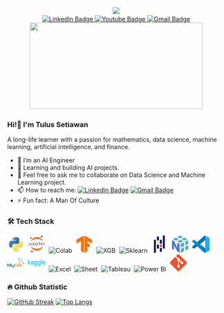 <div id="header" align="center">
  <img src="https://media.giphy.com/media/v1.Y2lkPTc5MGI3NjExMWN0OGhna3BrYXA3czQ3Z3hhcDQ0MGZqdXo5NXhqeGRjZmNkdmRydCZlcD12MV9pbnRlcm5hbF9naWZfYnlfaWQmY3Q9cw/Qo2dupDib32rkTY4hX/giphy.gif" width="500"/>
</div>

<div id="badges" align="center">
  <a href="https://www.linkedin.com/in/tulus-setiawan/">
    <img src="https://img.shields.io/badge/LinkedIn-blue?style=for-the-badge&logo=linkedin&logoColor=white" alt="LinkedIn Badge"/>
  </a>
  <a href="https://www.youtube.com/@tulussetiawan557">
    <img src="https://img.shields.io/badge/YouTube-red?style=for-the-badge&logo=youtube&logoColor=white" alt="Youtube Badge"/>
  </a>
  <a href="mailto: tulus.setiawan01@sci.ui.ac.id">
    <img src="https://img.shields.io/badge/Gmail-D14836?style=for-the-badge&logo=gmail&logoColor=white" alt="Gmail Badge"/>
  </a>
</div>

<div id="badges" align="center">
  <img src="https://media.giphy.com/media/qgQUggAC3Pfv687qPC/giphy.gif" width="400" height="200"/>
</div>

### Hi!👋 I'm Tulus Setiawan
A long-life learner with a passion for mathematics, data science, machine learning, artificial intelligence, and finance.

- 🔭 I’m an AI Engineer
- 🌱 Learning and building AI projects.
- 👯 Feel free to ask me to collaborate on Data Science and Machine Learning project.
- 📫 How to reach me: [![Linkedin Badge](https://img.shields.io/badge/TulusSetiawan-blue?style=flat&logo=Linkedin&logoColor=white)](https://www.linkedin.com/in/tulus-setiawan/) [![Gmail Badge](https://img.shields.io/badge/Gmail-D14836?style=flat&logo=Gmail&logoColor=white)](https://mail.google.com/mail/u/tulus.setiawan01@sci.ui.ac.id/)
- ⚡ Fun fact: A Man Of Culture

### :hammer_and_wrench: Tech Stack
<div>
  <img src="https://github.com/devicons/devicon/blob/master/icons/python/python-original.svg" title="Python" alt="Python" width="40" height="40"/>&nbsp;
  <img src="https://github.com/devicons/devicon/blob/master/icons/jupyter/jupyter-original-wordmark.svg" title="Jupyter Notebook" alt="Jupyter" width="40" height="40"/>&nbsp;
  <img src="https://upload.wikimedia.org/wikipedia/commons/d/d0/Google_Colaboratory_SVG_Logo.svg" title="Colab" alt="Colab" width="40" height="40"/>&nbsp;
  <img src="https://github.com/devicons/devicon/blob/master/icons/tensorflow/tensorflow-original.svg" title="TensorFlow: ML Library" alt="TensorFlow" width="40" height="40"/>&nbsp;
  <img src="https://upload.wikimedia.org/wikipedia/commons/6/69/XGBoost_logo.png" title="XGBoost: ML Library" alt="XGB" width="40" height="40"/>&nbsp;
  <img src="https://upload.wikimedia.org/wikipedia/commons/0/05/Scikit_learn_logo_small.svg" title="Scikit Learn: ML Library" alt="Sklearn" width="40" height="40"/>&nbsp;
  <img src="https://github.com/devicons/devicon/blob/master/icons/pandas/pandas-original.svg" title="Pandas: DA Library" alt="Pandas" width="40" height="40"/>&nbsp;
  <img src="https://github.com/devicons/devicon/blob/master/icons/numpy/numpy-original.svg" title="NumPy: Numerical Python Library" alt="Numpy" width="40" height="40"/>&nbsp;
  <img src="https://github.com/devicons/devicon/blob/master/icons/vscode/vscode-original.svg" title="Visual Studio Code" alt="VSCode" width="40" height="40"/>&nbsp;
  <img src="https://github.com/devicons/devicon/blob/master/icons/mysql/mysql-original-wordmark.svg" title="MySQL" alt="MySQL" width="40" height="40"/>&nbsp;
  <img src="https://github.com/devicons/devicon/blob/master/icons/kaggle/kaggle-original-wordmark.svg" title="Kaggle" alt="Kaggle" width="40" height="40"/>&nbsp;
  <img src="https://upload.wikimedia.org/wikipedia/commons/3/34/Microsoft_Office_Excel_%282019%E2%80%93present%29.svg" title="Ms.Excel" alt="Excel" width="40" height="40"/>&nbsp;
  <img src="https://upload.wikimedia.org/wikipedia/commons/3/30/Google_Sheets_logo_%282014-2020%29.svg" title="Google SpreadSheets" alt="Sheet" width="40" height="40"/>&nbsp;
  <img src="https://iconape.com/wp-content/png_logo_vector/tableau-software.png" title="Tableau" alt="Tableau" width="40" height="40"/>&nbsp;
  <img src="https://upload.wikimedia.org/wikipedia/commons/c/cf/New_Power_BI_Logo.svg" title="Power BI" alt="Power BI" width="40" height="40"/>&nbsp;
  <img src="https://github.com/devicons/devicon/blob/master/icons/git/git-original.svg" title="Git: Version control system" alt="Java" width="40" height="40"/>&nbsp;
</div>

### :fire: Github Statistic
[![GitHub Streak](http://github-readme-streak-stats.herokuapp.com?user=Jendma&theme=dark&background=000000)](https://git.io/streak-stats)
[![Top Langs](https://github-readme-stats.vercel.app/api/top-langs/?username=Jendma&layout=compact&theme=vision-friendly-dark)](https://github.com/anuraghazra/github-readme-stats)
